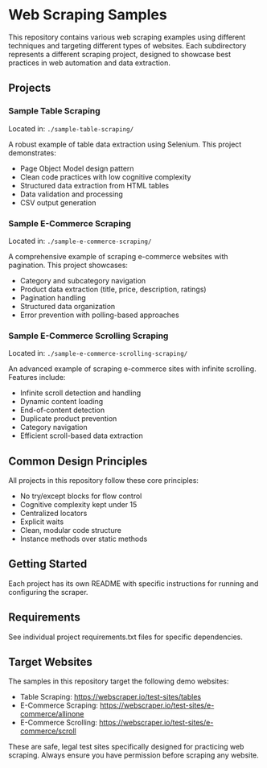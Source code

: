 # Web Scraping Samples

This repository contains various web scraping examples using different techniques and targeting different types of websites. Each subdirectory represents a different scraping project, designed to showcase best practices in web automation and data extraction.

## Projects

### Sample Table Scraping

Located in: `./sample-table-scraping/`

A robust example of table data extraction using Selenium. This project demonstrates:
- Page Object Model design pattern
- Clean code practices with low cognitive complexity
- Structured data extraction from HTML tables
- Data validation and processing
- CSV output generation

### Sample E-Commerce Scraping

Located in: `./sample-e-commerce-scraping/`

A comprehensive example of scraping e-commerce websites with pagination. This project showcases:
- Category and subcategory navigation
- Product data extraction (title, price, description, ratings)
- Pagination handling
- Structured data organization
- Error prevention with polling-based approaches

### Sample E-Commerce Scrolling Scraping

Located in: `./sample-e-commerce-scrolling-scraping/`

An advanced example of scraping e-commerce sites with infinite scrolling. Features include:
- Infinite scroll detection and handling
- Dynamic content loading
- End-of-content detection
- Duplicate product prevention
- Category navigation
- Efficient scroll-based data extraction

## Common Design Principles

All projects in this repository follow these core principles:
- No try/except blocks for flow control
- Cognitive complexity kept under 15
- Centralized locators
- Explicit waits
- Clean, modular code structure
- Instance methods over static methods

## Getting Started

Each project has its own README with specific instructions for running and configuring the scraper.

## Requirements

See individual project requirements.txt files for specific dependencies.

## Target Websites

The samples in this repository target the following demo websites:
- Table Scraping: https://webscraper.io/test-sites/tables
- E-Commerce Scraping: https://webscraper.io/test-sites/e-commerce/allinone
- E-Commerce Scrolling: https://webscraper.io/test-sites/e-commerce/scroll

These are safe, legal test sites specifically designed for practicing web scraping. Always ensure you have permission before scraping any website.
